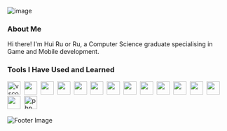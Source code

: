 ![image](https://github.com/user-attachments/assets/0eb38a8f-1b10-4a60-a6e7-3335723bf116)
### About Me
Hi there! I'm Hui Ru or Ru, a Computer Science graduate specialising in Game and Mobile development. 

### Tools I Have Used and Learned
<p align="left">
<img src="https://cdn.jsdelivr.net/gh/devicons/devicon/icons/vscode/vscode-original.svg" alt="vscode" width="30" height="30"/>&nbsp
<img src="https://cdn.jsdelivr.net/gh/devicons/devicon@latest/icons/visualstudio/visualstudio-original.svg" width="30" height="30"/>&nbsp
<img src="https://cdn.jsdelivr.net/gh/devicons/devicon@latest/icons/androidstudio/androidstudio-original.svg" width="30" height="30"/>&nbsp
<img src="https://cdn.jsdelivr.net/gh/devicons/devicon@latest/icons/figma/figma-original.svg" width="30" height="30"/>&nbsp
<img src="https://cdn.jsdelivr.net/gh/devicons/devicon@latest/icons/java/java-original.svg" width="30" height="30"/>&nbsp
<img src="https://cdn.jsdelivr.net/gh/devicons/devicon@latest/icons/javascript/javascript-original.svg" width="30" height="30"/>&nbsp
<img src="https://cdn.jsdelivr.net/gh/devicons/devicon@latest/icons/mongodb/mongodb-original.svg" width="30" height="30"/>&nbsp
<img src="https://cdn.jsdelivr.net/gh/devicons/devicon@latest/icons/mysql/mysql-original.svg" width="30" height="30"/>&nbsp
<img src="https://cdn.jsdelivr.net/gh/devicons/devicon@latest/icons/nodejs/nodejs-original-wordmark.svg" width="30" height="30"/>&nbsp
<img src="https://cdn.jsdelivr.net/gh/devicons/devicon@latest/icons/python/python-original.svg" width="30" height="30"/>&nbsp
<img src="https://cdn.jsdelivr.net/gh/devicons/devicon@latest/icons/react/react-original.svg" width="30" height="30"/>&nbsp
<img src="https://cdn.jsdelivr.net/gh/devicons/devicon@latest/icons/unity/unity-original.svg" width="30" height="30"/>&nbsp
<img src="https://cdn.jsdelivr.net/gh/devicons/devicon@latest/icons/cplusplus/cplusplus-original.svg" width="30" height="30"/>&nbsp
<img src="https://cdn.jsdelivr.net/gh/devicons/devicon@latest/icons/firebase/firebase-original.svg" width="30" height="30"/>&nbsp
<img src="https://cdn.jsdelivr.net/gh/devicons/devicon/icons/php/php-original.svg" alt="php"width="30" height="30"/>&nbsp
</p>

<p>
  <img src="https://raw.githubusercontent.com/Long18/Long18/refs/heads/dev/assets/footers/cat_on_line.svg?sanitize=true" alt="Footer Image" />
</p>
